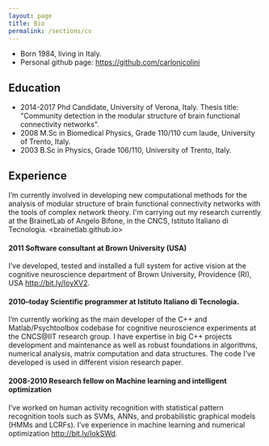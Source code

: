 ```yaml
---
layout: page
title: Bio
permalink: /sections/cv
---
```


- Born 1984, living in Italy.
- Personal github page: <https://github.com/carlonicolini>

## Education
- 2014-2017 Phd Candidate, University of Verona, Italy. Thesis title: "Community detection in the modular structure of brain functional connectivity networks".
- 2008 M.Sc in Biomedical Physics, Grade 110/110 cum laude, University of Trento, Italy.
- 2003 B.Sc in Physics, Grade 106/110, University of Trento, Italy.

## Experience

I’m currently involved in developing new computational methods for the analysis of modular structure of brain functional connectivity networks with the tools of complex network theory. I'm carrying out my research currently at the BrainetLab of Angelo Bifone, in the CNCS, Istituto Italiano di Tecnologia. <brainetlab.github.io>

#### 2011 Software consultant at Brown University (USA)

I’ve developed, tested and installed a full system for active vision at the cognitive neuroscience department of Brown University, Providence (RI), USA <http://bit.ly/IoyXV2>.


#### 2010–today Scientific programmer at Istituto Italiano di Tecnologia.

I’m currently working as the main developer of the C++ and Matlab/Psychtoolbox codebase for cognitive neuroscience experiments at
the CNCS@IIT research group. I have expertise in big C++ projects development and maintenance as well as robust foundations in algorithms, numerical analysis, matrix computation and data structures. The code I’ve developed is used in different vision research paper.


#### 2008-2010 Research fellow on Machine learning and intelligent optimization

I’ve worked on human activity recognition with statistical pattern recognition tools such as SVMs, ANNs, and probabilistic graphical models (HMMs and LCRFs). I’ve experience in machine learning and numerical optimization <http://bit.ly/IokSWd>.

